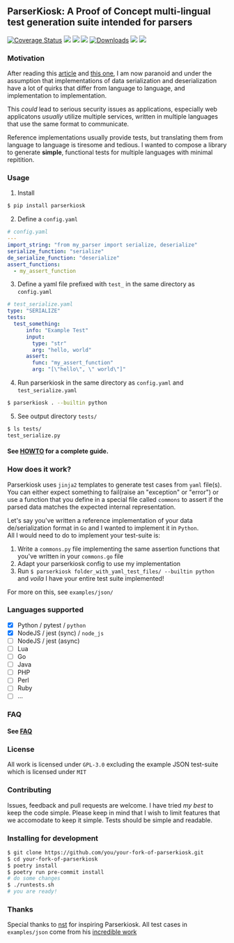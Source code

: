 ## ParserKiosk: A Proof of Concept multi-lingual test generation suite intended for parsers
[![Coverage Status](https://coveralls.io/repos/github/R9295/parserkiosk/badge.svg)](https://coveralls.io/github/R9295/parserkiosk)
![](https://img.shields.io/github/commit-activity/w/R9295/parserkiosk?style=flat-square)
![](https://img.shields.io/github/issues/R9295/parserkiosk?style=flat-square)
![](https://img.shields.io/pypi/v/parserkiosk?style=flat-square)
[![Downloads](https://pepy.tech/badge/parserkiosk/week)](https://pepy.tech/project/parserkiosk)
![](https://img.shields.io/pypi/format/parserkiosk?style=flat-square)
![](https://img.shields.io/badge/code%20style-black-000000.svg)

### Motivation
After reading this [article](https://seriot.ch/projects/parsing_json.html) and [this one](https://bishopfox.com/blog/json-interoperability-vulnerabilities), I am now paranoid and under the assumption that implementations of data serialization and deserialization have a lot of quirks that differ from language to language, and implementation to implementation.

This _could_ lead to serious security issues as applications, especially web applicatons _usually_ utilize multiple services, written in multiple languages that use the same format to communicate. 

Reference implementations usually provide tests, but translating them from language to language is tiresome and tedious. I wanted to compose a library to generate **simple**, functional tests for multiple languages with minimal repitition. 

### Usage
1. Install 
``` bash
$ pip install parserkiosk
```
2. Define a ``config.yaml``
``` yaml
# config.yaml
---
import_string: "from my_parser import serialize, deserialize"
serialize_function: "serialize"
de_serialize_function: "deserialize"
assert_functions:
  - my_assert_function
```
3. Define a yaml file prefixed with ``test_`` in the same directory as ``config.yaml``
``` yaml
# test_serialize.yaml
type: "SERIALIZE"
tests:
  test_something:
      info: "Example Test"
      input:
        type: "str"
        arg: "hello, world"
      assert:
        func: "my_assert_function"
        arg: "[\"hello\", \" world\"]"
```
4. Run parserkiosk in the same directory as ```config.yaml``` and ``test_serialize.yaml``
``` bash
$ parserkiosk . --builtin python
```
5. See output directory ```tests/```
``` bash
$ ls tests/
test_serialize.py
```


#### See [HOWTO](HOWTO.md) for a complete guide.

### How does it work?
Parserkiosk uses ``jinja2`` templates to generate test cases from ``yaml`` file(s). You can either expect something to fail(raise an "exception" or "error") or use a function that you define in a special file called ```commons``` to assert if the parsed data matches the expected internal representation. 

Let's say you've written a reference implementation of your data de/serialization format in ``Go`` and I wanted to implement it in ``Python``.  
All I would need to do to implement your test-suite is:
1. Write a ```commons.py``` file implementing the same assertion functions that you've written in your ``commons.go`` file
2. Adapt your parserkiosk config to use my implementation
3. Run ```$ parserkiosk folder_with_yaml_test_files/ --builtin python``` and _voila_ I have your entire test suite implemented!

For more on this, see ```examples/json/```

### Languages supported
- [x] Python / pytest / ``python``
- [x] NodeJS / jest (sync) / ``node_js``
- [ ] NodeJS / jest (async)
- [ ] Lua 
- [ ] Go
- [ ] Java
- [ ] PHP
- [ ] Perl
- [ ] Ruby
- [ ] ...

### FAQ
#### See [FAQ](FAQ.md) 

### License
All work is licensed under ```GPL-3.0``` excluding the example JSON test-suite which is licensed under ```MIT```

### Contributing
Issues, feedback and pull requests are welcome. I have tried _my best_ to keep the code simple. Please keep in mind that I wish to limit features that we accomodate to keep it simple. Tests should be simple and readable.

### Installing for development
``` bash
$ git clone https://github.com/you/your-fork-of-parserkiosk.git
$ cd your-fork-of-parserkiosk
$ poetry install
$ poetry run pre-commit install
# do some changes
$ ./runtests.sh
# you are ready!
```
### Thanks
Special thanks to [nst](https://github.com/nst/) for inspiring Parserkiosk. All test cases in ``examples/json`` come from his [incredible work](https://github.com/nst/JSONTestSuite)
